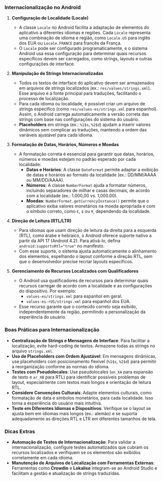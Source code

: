 ### Internacionalização no Android

1. **Configuração de Localidade (Locale)**
   - A classe `Locale` no Android facilita a adaptação de elementos do aplicativo a diferentes idiomas e regiões. Cada `Locale` representa uma combinação de idioma e região, como `Locale.US` para inglês dos EUA ou `Locale.FRANCE` para francês da França.
   - O `Locale` pode ser configurado programaticamente, e o sistema Android usa essa configuração para determinar quais recursos específicos devem ser carregados, como strings, layouts e outras configurações de interface.

2. **Manipulação de Strings Internacionalizadas**
   - Todos os textos de interface do aplicativo devem ser armazenados em arquivos de strings localizados (ex.: `res/values/strings.xml`). Esse arquivo é a fonte principal para traduções, facilitando o processo de localização.
   - Para cada idioma ou localidade, é possível criar um arquivo de strings específico (como `res/values-es/strings.xml` para espanhol). Assim, o Android carrega automaticamente a versão correta das strings com base nas configurações do sistema do usuário.
   - **Placeholders** em strings (ex.: `%1$s`, `%2$d`) ajudam a inserir valores dinâmicos sem complicar as traduções, mantendo a ordem das variáveis ajustável para cada idioma.

3. **Formatação de Datas, Horários, Números e Moedas**
   - A formatação correta é essencial para garantir que datas, horários, números e moedas estejam no padrão esperado por cada localidade:
     - **Datas e Horários**: A classe `DateFormat` permite adaptar a exibição de datas e horários ao formato da localidade (ex.: DD/MM/AAAA ou MM/DD/AAAA).
     - **Números**: A classe `NumberFormat` ajuda a formatar números, incluindo separadores de milhar e casas decimais, de acordo com a localidade (ex.: 1.000,00 vs. 1,000.00).
     - **Moedas**: `NumberFormat.getCurrencyInstance()` permite que o aplicativo exiba valores monetários na moeda apropriada e com o símbolo correto, como `€`, `$` ou `¥`, dependendo da localidade.

4. **Direção de Leitura (RTL/LTR)**
   - Para idiomas que usam direção de leitura da direita para a esquerda (RTL), como árabe e hebraico, o Android oferece suporte nativo a partir da API 17 (Android 4.2). Para ativá-lo, defina `android:supportsRtl="true"` no manifesto.
   - Com esse suporte, o sistema ajusta automaticamente o alinhamento dos elementos, espelhando o layout conforme a direção RTL, sem que o desenvolvedor precise recriar layouts específicos.

5. **Gerenciamento de Recursos Localizados com Qualificadores**
   - O Android usa qualificadores de recursos para determinar quais recursos carregar de acordo com a localidade e as configurações do dispositivo. Por exemplo:
     - `values-es/strings.xml` para espanhol em geral.
     - `values-es-rUS/strings.xml` para espanhol dos EUA.
   - Esse recurso garante que o conteúdo correto seja exibido, independentemente da região, permitindo a personalização da experiência do usuário.

### Boas Práticas para Internacionalização

- **Centralização de Strings e Mensagens de Interface**: Para facilitar a localização, evite hard-coding de textos. Armazene todas as strings no arquivo `strings.xml`.
- **Uso de Placeholders com Ordem Ajustável**: Em mensagens dinâmicas, use placeholders com posicionamento flexível (`%1$s`, `%2$d`) para permitir a reorganização conforme as normas do idioma.
- **Testes com Pseudolocales**: Use pseudolocales (`en_XA` para expansão de texto e `ar_XB` para RTL) para identificar possíveis problemas de layout, especialmente com textos mais longos e orientação de leitura RTL.
- **Considere Convenções Culturais**: Adapte elementos culturais, como formatação de data e símbolos monetários, para cada localidade. Isso torna a experiência do usuário mais intuitiva.
- **Teste em Diferentes Idiomas e Dispositivos**: Verifique se o layout se ajusta bem em idiomas mais longos (ex.: alemão) e se suporta adequadamente as direções RTL e LTR em diferentes tamanhos de tela.

### Dicas Extras

- **Automação de Testes de Internacionalização**: Para validar a internacionalização, configure testes automatizados que cubram os recursos localizados e verifiquem se os elementos são exibidos corretamente em cada idioma.
- **Manutenção de Arquivos de Localização com Ferramentas Externas**: Ferramentas como **Crowdin** e **Lokalise** integram-se ao Android Studio e facilitam a gestão e atualização de strings traduzidas.